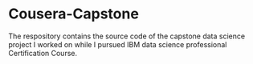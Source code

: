 # Cousera-Capstone
The respository contains the source code of the capstone data science project I worked on while I pursued IBM data science professional Certification Course.
